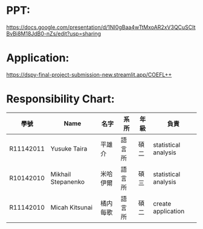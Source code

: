 # PPT: 
https://docs.google.com/presentation/d/1NI0gBaa4wTtMxoAR2xV3QCuSCItBvBi8M18JdB0-nZs/edit?usp=sharing
# Application: 
https://dspy-final-project-submission-new.streamlit.app/COEFL++

# Responsibility Chart: 
| 學號 | Name | 名字 | 系所 | 年級 | 負責 |
|  ----  | ----  | ----  | ----  | ----  |----  |
| R11142011 | Yusuke Taira | 平雄介 | 語言所 | 碩二 | statistical analysis
| R10142010 | Mikhail Stepanenko | 米哈伊爾 | 語言所 | 碩三 | statistical analysis
| R11142010 | Micah Kitsunai | 橘内每歌 | 語言所 | 碩二 | create application


